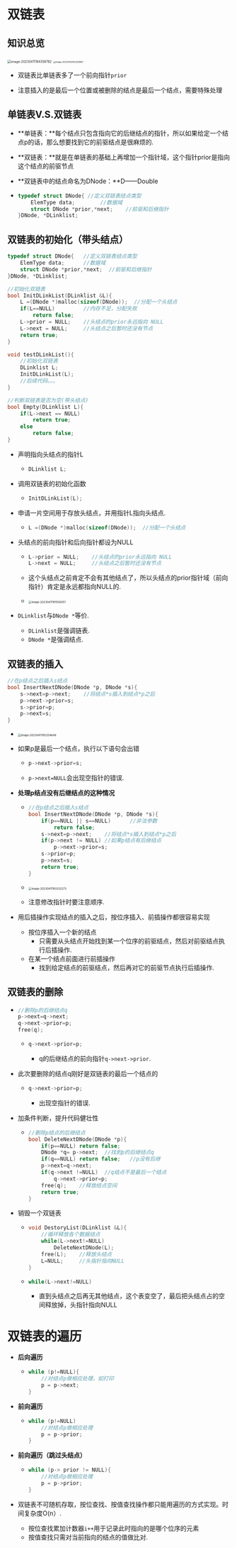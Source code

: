 # 双链表



## 知识总览

<img src="https://cvp.oss-cn-shanghai.aliyuncs.com/picgo/202304111843844.png" alt="image-20230411184358782" style="zoom:50%;" />

<img src="https://cvp.oss-cn-shanghai.aliyuncs.com/picgo/202304120633278.png" alt="image-20230412063328967" style="zoom: 33%;" />

* 双链表比单链表多了一个前向指针`prior`

* 注意插入的是最后一个位置或被删除的结点是最后一个结点，需要特殊处理

  

## 单链表V.S.双链表

* **单链表：**每个结点只包含指向它的后继结点的指针，所以如果给定一个结点p的话，那么想要找到它的前驱结点是很麻烦的.

* **双链表：**就是在单链表的基础上再增加一个指针域，这个指针prior是指向这个结点的前驱节点

* **双链表中的结点命名为DNode：**D——Double

* ~~~C++
  typedef struct DNode{	//定义双链表结点类型
      ElemType data;		//数据域
      struct DNode *prior,*next;	//前驱和后继指针
  }DNode, *DLinklist;
  ~~~



## 双链表的初始化（带头结点）

~~~C++
typedef struct DNode{	//定义双链表结点类型
    ElemType data;		//数据域
    struct DNode *prior,*next;	//前驱和后继指针
}DNode, *DLinklist;

//初始化双链表
bool InitDLinkList(DLinklist &L){
	L =(DNode *)malloc(sizeof(DNode));	//分配一个头结点
	if(L==NULL)			//内存不足，分配失败
		return false;
	L->prior = NULL;	//头结点的prior永远指向 NULL
	L->next = NULL;		//头结点之后暂时还没有节点
	return true;
}

void testDLinkList(){	
	//初始化双链表
	DLinklist L;
	InitDLinkList(L);
	//后续代码。。。
}

//判断双链表是否为空(带头结点)
bool Empty(DLinklist L){
	if(L->next == NULL)
		return true;
	else
		return false;
}
~~~

* 声明指向头结点的指针L

  * ~~~C++
    DLinklist L;
    ~~~

* 调用双链表的初始化函数

  * ~~~C++
    InitDLinkList(L);
    ~~~

* 申请一片空间用于存放头结点，并用指针L指向头结点.

  * ~~~C++
    L =(DNode *)malloc(sizeof(DNode));	//分配一个头结点
    ~~~

* 头结点的前向指针和后向指针都设为NULL

  * ~~~C++
    L->prior = NULL;	//头结点的prior永远指向 NULL
    L->next = NULL;		//头结点之后暂时还没有节点
    ~~~

  * 这个头结点之前肯定不会有其他结点了，所以头结点的prior指针域（前向指针）肯定是永远都指向NULL的.

  * <img src="https://cvp.oss-cn-shanghai.aliyuncs.com/picgo/202304111915093.png" alt="image-20230411191556057" style="zoom: 43%;" />

* `DLinklist`与`DNode *`等价.

  * `DLinklist`是强调链表.
  * `DNode *`是强调结点.



## 双链表的插入

~~~C++
//在p结点之后插入s结点
bool InsertNextDNode(DNode *p, DNode *s){
	s->next=p->next;	//将结点*s插入到结点*p之后
	p->next->prior=s;
	s->prior=p;
	p->next=s;
}
~~~

* <img src="https://cvp.oss-cn-shanghai.aliyuncs.com/picgo/202304111922691.png" alt="image-20230411192254648" style="zoom:43%;" />

* 如果p是最后一个结点，执行以下语句会出错

  * ~~~C++
    p->next->prior=s;
    ~~~

  * `p->next=NULL`会出现空指针的错误.

* **处理p结点没有后继结点的这种情况**

  * ~~~C++
    //在p结点之后插入s结点
    bool InsertNextDNode(DNode *p, DNode *s){
    	if(p==NULL || s==NULL)		//非法参数
    		return false;
    	s->next=p->next;	//将结点*s插入到结点*p之后
    	if(p->next != NULL)	//如果p结点有后继结点
    		p->next->prior=s;
    	s->prior=p;
    	p->next=s;
    	return true;
    }
    ~~~

  * <img src="https://cvp.oss-cn-shanghai.aliyuncs.com/picgo/202304111933320.png" alt="image-20230411193332273" style="zoom: 43%;" />

  * 注意修改指针时要注意顺序.

* 用后插操作实现结点的插入之后，按位序插入、前插操作都很容易实现

  * 按位序插入一个新的结点
    * 只需要从头结点开始找到某一个位序的前驱结点，然后对前驱结点执行后插操作.
  * 在某一个结点前面进行前插操作
    * 找到给定结点的前驱结点，然后再对它的前驱节点执行后插操作.



## 双链表的删除

* ~~~C++
  //删除p的后继结点q
  p->next=q->next;
  q->next->prior=p;
  free(q);
  ~~~

  * ~~~C++
    q->next->prior=p;
    ~~~

    * q的后继结点的前向指针`q->next->prior`.

* 此次要删除的结点q刚好是双链表的最后一个结点的

  * ~~~C++
    q->next->prior=p;
    ~~~

    * 出现空指针的错误.

* 加条件判断，提升代码健壮性

  * ~~~C++
    //删除p结点的后继结点
    bool DeleteNextDNode(DNode *p){
    	if(p==NULL)	return false;
    	DNode *q= p->next;	//找到p的后继结点q
    	if(q==NULL)	return false;	//p没有后继
    	p->next=q->next;
    	if(q->next !=NULL)	//q结点不是最后一个结点
    		q->next->prior=p;
    	free(q);	//释放结点空间
    	return true;
    }
    ~~~

* 销毁一个双链表

  * ~~~C++
    void DestoryList(DLinklist &L){
    	//循环释放各个数据结点
    	while(L->next!=NULL)
    		DeleteNextDNode(L);
    	free(L);	//释放头结点
    	L=NULL;		//头指针指向NULL
    }
    ~~~

  * ~~~C++
    while(L->next!=NULL)
    ~~~

    * 直到头结点之后再无其他结点，这个表变空了，最后把头结点占的空间释放掉，头指针指向NULL



# 双链表的遍历

* **后向遍历**

  * ~~~C++
    while (p!=NULL){
    	//对结点p做相应处理，如打印
    	p = p->next;
    }
    ~~~

* **前向遍历**

  * ~~~C++
    while (p!=NULL)
    	//对结点p做相应处理
    	p = p->prior;
    }
    ~~~

* **前向遍历（跳过头结点）**

  * ~~~C++
    while (p-> prior != NULL){
    	//对结点p做相应处理
    	p = p->prior;
    }
    ~~~

* 双链表不可随机存取，按位查找、按值查找操作都只能用遍历的方式实现。时间复杂度O(n）.

  * 按位查找累加计数器`i++`用于记录此时指向的是哪个位序的元素
  * 按值查找只需对当前指向的结点的值做比对.



